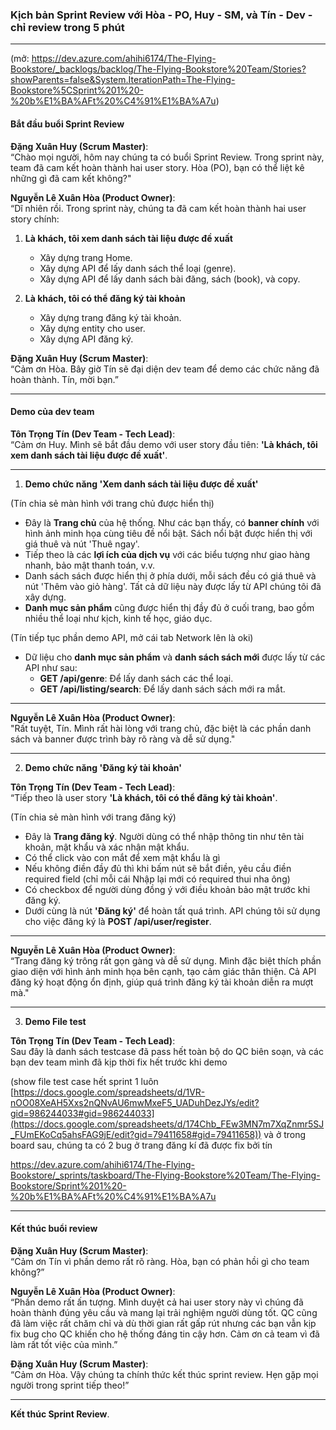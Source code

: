 ### Kịch bản Sprint Review với Hòa - PO, Huy - SM, và Tín - Dev - chỉ review trong 5 phút

---
(mở: https://dev.azure.com/ahihi6174/The-Flying-Bookstore/_backlogs/backlog/The-Flying-Bookstore%20Team/Stories?showParents=false&System.IterationPath=The-Flying-Bookstore%5CSprint%201%20-%20b%E1%BA%AFt%20%C4%91%E1%BA%A7u)
#### **Bắt đầu buổi Sprint Review**

**Đặng Xuân Huy (Scrum Master)**:  
“Chào mọi người, hôm nay chúng ta có buổi Sprint Review. Trong sprint này, team đã cam kết hoàn thành hai user story. Hòa (PO), bạn có thể liệt kê những gì đã cam kết không?"

**Nguyễn Lê Xuân Hòa (Product Owner)**:  
“Dĩ nhiên rồi. Trong sprint này, chúng ta đã cam kết hoàn thành hai user story chính:

1. **Là khách, tôi xem danh sách tài liệu được đề xuất**
   - Xây dựng trang Home.
   - Xây dựng API để lấy danh sách thể loại (genre).
   - Xây dựng API để lấy danh sách bài đăng, sách (book), và copy.

2. **Là khách, tôi có thể đăng ký tài khoản**
   - Xây dựng trang đăng ký tài khoản.
   - Xây dựng entity cho user.
   - Xây dựng API đăng ký.

**Đặng Xuân Huy (Scrum Master)**:  
“Cảm ơn Hòa. Bây giờ Tín sẽ đại diện dev team để demo các chức năng đã hoàn thành. Tín, mời bạn.”

---

#### **Demo của dev team**

**Tôn Trọng Tín (Dev Team - Tech Lead)**:  
“Cảm ơn Huy. Mình sẽ bắt đầu demo với user story đầu tiên: **'Là khách, tôi xem danh sách tài liệu được đề xuất'**.

---

1. **Demo chức năng 'Xem danh sách tài liệu được đề xuất'**

(Tín chia sẻ màn hình với trang chủ được hiển thị)

- Đây là **Trang chủ** của hệ thống. Như các bạn thấy, có **banner chính** với hình ảnh minh họa cùng tiêu đề nổi bật. Sách nổi bật được hiển thị với giá thuê và nút 'Thuê ngay'.
- Tiếp theo là các **lợi ích của dịch vụ** với các biểu tượng như giao hàng nhanh, bảo mật thanh toán, v.v.
- Danh sách sách được hiển thị ở phía dưới, mỗi sách đều có giá thuê và nút 'Thêm vào giỏ hàng'. Tất cả dữ liệu này được lấy từ API chúng tôi đã xây dựng.
- **Danh mục sản phẩm** cũng được hiển thị đầy đủ ở cuối trang, bao gồm nhiều thể loại như kịch, kinh tế học, giáo dục.

(Tín tiếp tục phần demo API, mở cái tab Network lên là oki)

- Dữ liệu cho **danh mục sản phẩm** và **danh sách sách mới** được lấy từ các API như sau:
  - **GET /api/genre**: Để lấy danh sách các thể loại.
  - **GET /api/listing/search**: Để lấy danh sách sách mới ra mắt.

---

**Nguyễn Lê Xuân Hòa (Product Owner)**:  
"Rất tuyệt, Tín. Mình rất hài lòng với trang chủ, đặc biệt là các phần danh sách và banner được trình bày rõ ràng và dễ sử dụng."

---

2. **Demo chức năng 'Đăng ký tài khoản'**

**Tôn Trọng Tín (Dev Team - Tech Lead)**:  
“Tiếp theo là user story **'Là khách, tôi có thể đăng ký tài khoản'**.

(Tín chia sẻ màn hình với trang đăng ký)

- Đây là **Trang đăng ký**. Người dùng có thể nhập thông tin như tên tài khoản, mật khẩu và xác nhận mật khẩu.
- Có thể click vào con mắt để xem mật khẩu là gì
- Nếu không điền đầy đủ thì khi bấm nút sẽ bắt điền, yêu cầu điền required field (chỉ mỗi cái Nhập lại mới có required thui nha ông)
- Có checkbox để người dùng đồng ý với điều khoản bảo mật trước khi đăng ký.
- Dưới cùng là nút **'Đăng ký'** để hoàn tất quá trình. API chúng tôi sử dụng cho việc đăng ký là **POST /api/user/register**.

---

**Nguyễn Lê Xuân Hòa (Product Owner)**:  
“Trang đăng ký trông rất gọn gàng và dễ sử dụng. Mình đặc biệt thích phần giao diện với hình ảnh minh họa bên cạnh, tạo cảm giác thân thiện. Cả API đăng ký hoạt động ổn định, giúp quá trình đăng ký tài khoản diễn ra mượt mà."

---

3. **Demo File test**

**Tôn Trọng Tín (Dev Team - Tech Lead)**:  
Sau đây là danh sách testcase đã pass hết toàn bộ do QC biên soạn, và các bạn dev team mình đã kịp thời fix hết trước khi demo

(show file test case hết sprint 1 luôn [https://docs.google.com/spreadsheets/d/1VR-nOO08XeAH5Xxs2nQNvAU6mwMxeF5_UADuhDezJYs/edit?gid=986244033#gid=986244033](https://docs.google.com/spreadsheets/d/174Chb_FEw3MN7m7XqZnmr5SJ_FUmEKoCq5ahsFAG9jE/edit?gid=79411658#gid=79411658))
và ở trong board sau, chúng ta có 2 bug ở trang đăng kí đã được fix bởi tín 

https://dev.azure.com/ahihi6174/The-Flying-Bookstore/_sprints/taskboard/The-Flying-Bookstore%20Team/The-Flying-Bookstore/Sprint%201%20-%20b%E1%BA%AFt%20%C4%91%E1%BA%A7u

---



#### **Kết thúc buổi review**

**Đặng Xuân Huy (Scrum Master)**:  
“Cảm ơn Tín vì phần demo rất rõ ràng. Hòa, bạn có phản hồi gì cho team không?”

**Nguyễn Lê Xuân Hòa (Product Owner)**:  
“Phần demo rất ấn tượng. Mình duyệt cả hai user story này vì chúng đã hoàn thành đúng yêu cầu và mang lại trải nghiệm người dùng tốt. QC cũng đã làm việc rất chăm chỉ và dù thời gian rất gấp rút nhưng các bạn vẫn kịp fix bug cho QC khiến cho hệ thống đáng tin cậy hơn. Cảm ơn cả team vì đã làm rất tốt việc của mình.”

**Đặng Xuân Huy (Scrum Master)**:  
“Cảm ơn Hòa. Vậy chúng ta chính thức kết thúc sprint review. Hẹn gặp mọi người trong sprint tiếp theo!”

--- 

**Kết thúc Sprint Review**.
